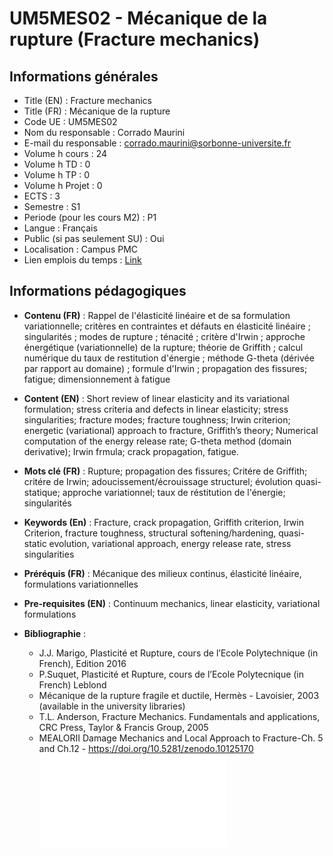# UM5MES02 - Mécanique de la rupture (Fracture mechanics)   
## Informations générales  
 - Title (EN) : Fracture mechanics 
 - Title (FR) : Mécanique de la rupture 
 - Code UE : UM5MES02 
 - Nom du responsable : Corrado Maurini 
 - E-mail du responsable : corrado.maurini@sorbonne-universite.fr 
 - Volume h cours : 24 
 - Volume h TD : 0 
 - Volume h TP : 0 
 - Volume h Projet : 0 
 - ECTS : 3 
 - Semestre : S1 
 - Periode (pour les cours M2) : P1 
 - Langue : Français 
 - Public (si pas seulement SU) : Oui 
 - Localisation : Campus PMC 
 - Lien emplois du temps  : [Link](https://calendar.google.com/calendar/embed?src=uarpr9gmur6hj67ekrppomd2bg%40group.calendar.google.com&ctz=Europe%2FParis) 
  
## Informations pédagogiques  

 - **Contenu (FR)** : Rappel de l'élasticité linéaire et de sa formulation variationnelle; critères en contraintes et défauts en élasticité linéaire ; singularités ; modes de rupture ; ténacité ; critère d'Irwin ; approche énergétique (variationnelle) de la rupture; théorie de Griffith ; calcul numérique du taux de restitution d'énergie ; méthode G-theta (dérivée par rapport au domaine) ; formule d'Irwin ; propagation des fissures; fatigue; dimensionnement à fatigue 

 - **Content (EN)** : Short review of linear elasticity and its variational formulation; stress criteria and defects in linear elasticity;  stress singularities; fracture modes; fracture toughness; Irwin criterion; energetic (variational) approach to fracture, Griffith’s theory; Numerical computation of the energy release rate; G-theta method (domain derivative); Irwin frmula; crack propagation, fatigue. 

 - **Mots clé (FR)** : Rupture; propagation des fissures; Critére de Griffith; critére de Irwin; adoucissement/écrouissage structurel; évolution quasi-statique; approche variationnel; taux de réstitution de l'énergie; singularités 

 - **Keywords (En)** : Fracture, crack propagation, Griffith criterion, Irwin Criterion, fracture toughness, structural softening/hardening, quasi-static evolution, variational approach, energy release rate, stress singularities 

 - **Préréquis (FR)** : Mécanique des milieux continus, élasticité linéaire, formulations variationnelles  

 - **Pre-requisites (EN)** : Continuum mechanics, linear elasticity, variational formulations 

 - **Bibliographie** : 
   - J.J. Marigo, Plasticité et Rupture, cours de l’Ecole Polytechnique (in French), Edition 2016 
   - P.Suquet, Plasticité et Rupture, cours de l’Ecole Polytecnique (in French) Leblond 
   - Mécanique de la rupture fragile et ductile, Hermès - Lavoisier, 2003 (available in the university libraries) 
   - T.L. Anderson, Fracture Mechanics. Fundamentals and applications, CRC Press, Taylor & Francis Group, 2005 
   - MEALORII Damage Mechanics and Local Approach to Fracture-Ch. 5 and Ch.12 - https://doi.org/10.5281/zenodo.10125170 
   ![Figure](src/figures/UM5MES02-fig.pdf) 
